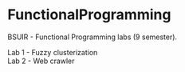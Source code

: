 FunctionalProgramming
=====================

BSUIR - Functional Programming labs (9 semester).  
  
Lab 1 - Fuzzy clusterization  
Lab 2 - Web crawler  
